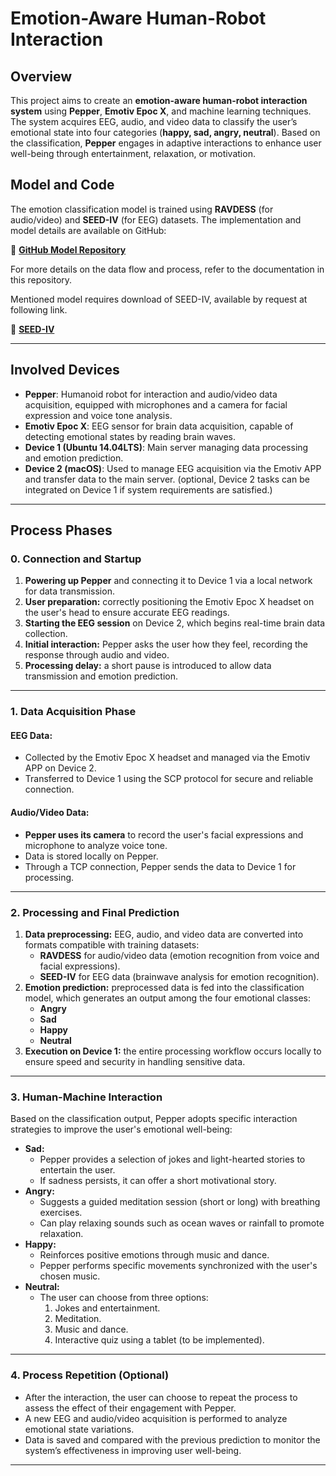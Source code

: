 # Emotion-Aware Human-Robot Interaction

## Overview
This project aims to create an **emotion-aware human-robot interaction system** using **Pepper**, **Emotiv Epoc X**, and machine learning techniques. The system acquires EEG, audio, and video data to classify the user’s emotional state into four categories (**happy, sad, angry, neutral**). Based on the classification, **Pepper** engages in adaptive interactions to enhance user well-being through entertainment, relaxation, or motivation.

## Model and Code
The emotion classification model is trained using **RAVDESS** (for audio/video) and **SEED-IV** (for EEG) datasets. The implementation and model details are available on GitHub:

🔗 **[GitHub Model Repository](https://github.com/RenatoEsposito1999/Cognitive-Robotics-Project-Multi-Modal-Emotion-Classification)**

For more details on the data flow and process, refer to the documentation in this repository.

Mentioned model requires download of SEED-IV, available by request at following link.

🔗 **[SEED-IV](https://bcmi.sjtu.edu.cn/~seed/seed-iv.html)**



___

## **Involved Devices**
- **Pepper**: Humanoid robot for interaction and audio/video data acquisition, equipped with microphones and a camera for facial expression and voice tone analysis.
- **Emotiv Epoc X**: EEG sensor for brain data acquisition, capable of detecting emotional states by reading brain waves.
- **Device 1 (Ubuntu 14.04LTS)**: Main server managing data processing and emotion prediction.
- **Device 2 (macOS)**: Used to manage EEG acquisition via the Emotiv APP and transfer data to the main server. (optional, Device 2 tasks can be integrated on Device 1 if system requirements are satisfied.)

---

## **Process Phases**

### **0. Connection and Startup**
1. **Powering up Pepper** and connecting it to Device 1 via a local network for data transmission.
2. **User preparation:** correctly positioning the Emotiv Epoc X headset on the user's head to ensure accurate EEG readings.
3. **Starting the EEG session** on Device 2, which begins real-time brain data collection.
4. **Initial interaction:** Pepper asks the user how they feel, recording the response through audio and video.
5. **Processing delay:** a short pause is introduced to allow data transmission and emotion prediction.

---

### **1. Data Acquisition Phase**
#### **EEG Data:**
- Collected by the Emotiv Epoc X headset and managed via the Emotiv APP on Device 2.
- Transferred to Device 1 using the SCP protocol for secure and reliable connection.

#### **Audio/Video Data:**
- **Pepper uses its camera** to record the user's facial expressions and microphone to analyze voice tone.
- Data is stored locally on Pepper.
- Through a TCP connection, Pepper sends the data to Device 1 for processing.

---

### **2. Processing and Final Prediction**
1. **Data preprocessing:** EEG, audio, and video data are converted into formats compatible with training datasets:
   - **RAVDESS** for audio/video data (emotion recognition from voice and facial expressions).
   - **SEED-IV** for EEG data (brainwave analysis for emotion recognition).
2. **Emotion prediction:** preprocessed data is fed into the classification model, which generates an output among the four emotional classes:
   - **Angry**
   - **Sad**
   - **Happy**
   - **Neutral**
3. **Execution on Device 1:** the entire processing workflow occurs locally to ensure speed and security in handling sensitive data.

---

### **3. Human-Machine Interaction**
Based on the classification output, Pepper adopts specific interaction strategies to improve the user's emotional well-being:

- **Sad:**
  - Pepper provides a selection of jokes and light-hearted stories to entertain the user.
  - If sadness persists, it can offer a short motivational story.
- **Angry:**
  - Suggests a guided meditation session (short or long) with breathing exercises.
  - Can play relaxing sounds such as ocean waves or rainfall to promote relaxation.
- **Happy:**
  - Reinforces positive emotions through music and dance.
  - Pepper performs specific movements synchronized with the user's chosen music.
- **Neutral:**
  - The user can choose from three options:
    1. Jokes and entertainment.
    2. Meditation.
    3. Music and dance.
    4. Interactive quiz using a tablet (to be implemented).

---

### **4. Process Repetition (Optional)**
- After the interaction, the user can choose to repeat the process to assess the effect of their engagement with Pepper.
- A new EEG and audio/video acquisition is performed to analyze emotional state variations.
- Data is saved and compared with the previous prediction to monitor the system’s effectiveness in improving user well-being.

---

